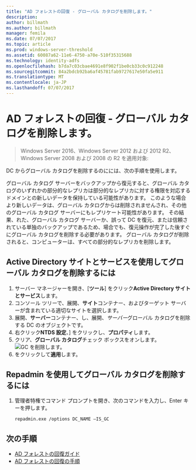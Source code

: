 ```yaml
---
title: "AD フォレストの回復 - グローバル カタログを削除します。"
description: 
author: billmath
ms.author: billmath
manager: femila
ms.date: 07/07/2017
ms.topic: article
ms.prod: windows-server-threshold
ms.assetid: 60087a62-11e6-4750-a70e-510f35315688
ms.technology: identity-adfs
ms.openlocfilehash: b7da7c03cbae4691e8f902f1be0cb33c0c912248
ms.sourcegitcommit: 84a2bdcb92ba6af45781fab9727617e50fa5e911
ms.translationtype: MT
ms.contentlocale: ja-JP
ms.lasthandoff: 07/07/2017
---
```

# <a name="ad-forest-recovery---removing-the-global-catalog"></a>AD フォレストの回復 - グローバル カタログを削除します。  

>Windows Server 2016、Windows Server 2012 および 2012 R2、Windows Server 2008 および 2008 の R2 を適用対象:

 DC からグローバル カタログを削除するのにには、次の手順を使用します。  
  
 グローバル カタログ サーバーをバックアップから復元すると、グローバル カタログのいずれかの部分的なレプリカは部分的なレプリカに対する権限を対応するドメインとの新しいデータを保持している可能性があります。 このような場合より新しいデータは、グローバル カタログからは削除されませんされ、その他のグローバル カタログ サーバーにもレプリケート可能性があります。 その結果、れた、グローバル カタログ サーバーか、誤って DC を復元、または信頼されている単独のバックアップであるため、場合でも、復元操作が完了した後すぐにグローバル カタログを削除する必要があります。 グローバル カタログが削除されると、コンピューターは、すべての部分的なレプリカを削除します。  
  
## <a name="to-remove-the-global-catalog-using-active-directory-sites-and-services"></a>Active Directory サイトとサービスを使用してグローバル カタログを削除するには  
 
1.  サーバー マネージャーを開き、[**ツール**] をクリック**Active Directory サイトとサービス**します。  
2.  コンソール ツリーで、展開、**サイト**コンテナー、およびターゲット サーバーが含まれている適切なサイトを選択します。  
3.  展開、**サーバー**コンテナー、し、展開、*サーバー*グローバル カタログを削除する DC のオブジェクトです。  
4.  右クリック**NTDS 設定**、] をクリックし、**プロパティ**します。  
5.  クリア、**グローバル カタログ**チェック ボックスをオンします。  
![GC を削除します。](media/AD-Forest-Recovery-Remove-GC/removegc1.png)
6.  をクリックして**適用**します。
  
## <a name="to-remove-the-global-catalog-using-repadmin"></a>Repadmin を使用してグローバル カタログを削除するには  
  
1.  管理者特権でコマンド プロンプトを開き、次のコマンドを入力し、Enter キーを押します。  
  
    ```  
    repadmin.exe /options DC_NAME –IS_GC  
    ```  
  
 ## <a name="next-steps"></a>次の手順

- [AD フォレストの回復ガイド](AD-Forest-Recovery-Guide.md)
- [AD フォレストの回復の手順](AD-Forest-Recovery-Procedures.md)
